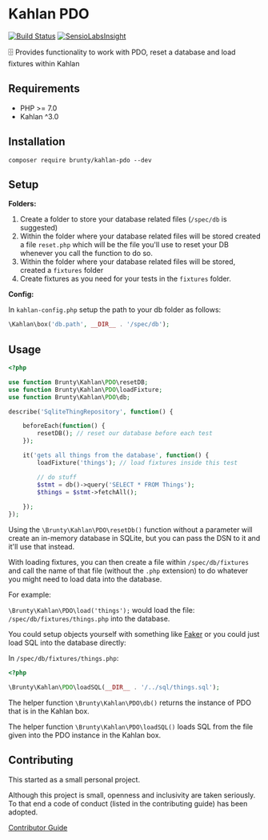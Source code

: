 # Kahlan PDO

[![Build Status](https://travis-ci.org/Brunty/kahlan-pdo.svg?branch=master)](https://travis-ci.org/Brunty/kahlan-pdo) [![SensioLabsInsight](https://insight.sensiolabs.com/projects/5b7b21e2-8627-4c6b-97d3-4a763023a33c/mini.png)](https://insight.sensiolabs.com/projects/5b7b21e2-8627-4c6b-97d3-4a763023a33c)

🗄 Provides functionality to work with PDO, reset a database and load fixtures within Kahlan

## Requirements

* PHP >= 7.0
* Kahlan ^3.0

## Installation

`composer require brunty/kahlan-pdo --dev`

## Setup

**Folders:**

1. Create a folder to store your database related files (`/spec/db` is suggested)
2. Within the folder where your database related files will be stored created a file `reset.php` which will be the file you'll use to reset your DB whenever you call the function to do so.
3. Within the folder where your database related files will be stored, created a `fixtures` folder
4. Create fixtures as you need for your tests in the `fixtures` folder.

**Config:**

In `kahlan-config.php` setup the path to your db folder as follows:

```php
\Kahlan\box('db.path', __DIR__ . '/spec/db');
```

## Usage

```php
<?php

use function Brunty\Kahlan\PDO\resetDB;
use function Brunty\Kahlan\PDO\loadFixture;
use function Brunty\Kahlan\PDO\db;

describe('SqliteThingRepository', function() {

    beforeEach(function() {
        resetDB(); // reset our database before each test
    });

    it('gets all things from the database', function() {
        loadFixture('things'); // load fixtures inside this test

        // do stuff
        $stmt = db()->query('SELECT * FROM Things');
        $things = $stmt->fetchAll();
        
    });
});
```

Using the `\Brunty\Kahlan\PDO\resetDb()` function without a parameter will create an in-memory database in SQLite, but you can pass the DSN to it and it'll use that instead.

With loading fixtures, you can then create a file within `/spec/db/fixtures` and call the name of that file (without the `.php` extension) to do whatever you might need to load data into the database.

For example:

`\Brunty\Kahlan\PDO\load('things');` would load the file: `/spec/db/fixtures/things.php` into the database.

You could setup objects yourself with something like [Faker](https://github.com/fzaninotto/Faker) or you could just load SQL into the database directly:

In `/spec/db/fixtures/things.php`:
```php
<?php

\Brunty\Kahlan\PDO\loadSQL(__DIR__ . '/../sql/things.sql');
```

The helper function `\Brunty\Kahlan\PDO\db()` returns the instance of PDO that is in the Kahlan box.

The helper function `\Brunty\Kahlan\PDO\loadSQL()` loads SQL from the file given into the PDO instance in the Kahlan box.

## Contributing

This started as a small personal project.

Although this project is small, openness and inclusivity are taken seriously. To that end a code of conduct (listed in the contributing guide) has been adopted.

[Contributor Guide](CONTRIBUTING.md)
